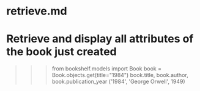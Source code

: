 # retrieve.md

# Retrieve and display all attributes of the book just created
>>> from bookshelf.models import Book
>>> book = Book.objects.get(title="1984")
>>> book.title, book.author, book.publication_year
('1984', 'George Orwell', 1949)
